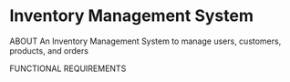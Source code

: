 # Inventory Management System

ABOUT
An Inventory Management System to manage users, customers, products, and orders

FUNCTIONAL REQUIREMENTS

